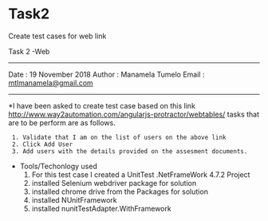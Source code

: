# Task2
Create test cases for web link 

Task 2 -Web 
*****
Date : 19 November 2018
Author : Manamela Tumelo
Email : mtlmanamela@gmail.com

******

*I have been asked to create test case based on this link http://www.way2automation.com/angularjs-protractor/webtables/ 
tasks that are to be perform are as follows.

	 1. Validate that I am on the list of users on the above link
	 2. Click Add User
	 3. Add users with the details provided on the assesment documents.

* Tools/Techonlogy used
	1. For this test case I created a UnitTest .NetFrameWork 4.7.2 Project 
	2. installed Selenium webdriver package for solution 
	3. installed chrome drive from the Packages for solution
	4. installed NUnitFramework
	5. installed nunitTestAdapter.WithFramework


	


	

